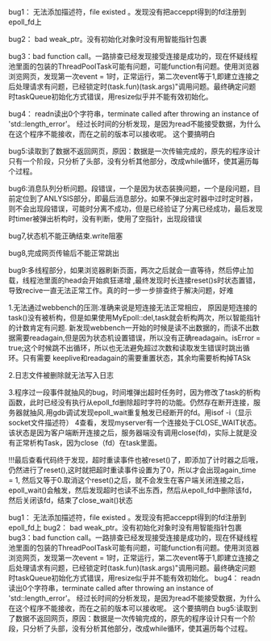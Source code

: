 bug1： 无法添加描述符，file existed 。发现没有把acceppt得到的fd注册到epoll_fd上

bug2： bad weak_ptr。没有初始化对象时没有用智能指针包裹

bug3：bad function call。一路排查已经发现接受连接是成功的，现在怀疑线程池里面的包装的ThreadPoolTask可能有问题，可能function有问题。使用浏览器浏览网页，发现第一次event = 1时，正常运行，第二次event等于1,即建立连接之后处理请求有问题，已经锁定时(task.fun)(task.args)"调用问题。最终确定问题时taskQueue初始化方式错误，用resize似乎并不能有效初始化。

bug4： readn读出0个字符串，terminate called after throwing an instance of 'std::length_error'。 经过长时间的分析发现，是因为read不能接受数据，为什么在这个程序不能接收，而在之前的版本可以接收呢。 这个要搞明白

bug5:读取到了数据不返回网页，原因：数据是一次传输完成的，原先的程序设计只有一个阶段，只分析了头部，没有分析其他部分，改成while循环，使其遍历每个过程。

bug6:消息队列分析问题。段错误，一个是因为状态装换问题，一个是段问题，目前定位到了ANLYSIS部分，即最后消息部分。如果不弹出定时器中过时定时器，则不会出现段错误，可能时分离不成功，但是已经验证了分离已经成功，最后发现时timer被弹出析构时，没有判断，使用了空指针，出现段错误

bug7,状态机不能正确结束.write阻塞

bug8,完成网页传输后不能正常跳出

bug9:多线程部分，如果浏览器刷新页面，两次之后就会一直等待，然后停止加载，线程池里面的head会开始疯狂递增 ,最终发现时长连接reset()s时状态置错，导致recive一直无法正常工作。真的时一步一步排查终于解决问题，好难

1.无法通过webbench的压测:准确来说是短连接无法正常相应， 原因是短连接的task()没有被析构，但是如果使用MyEpoll::del,task就会析构两次，所以智能指针的计数肯定有问题. 新发现webbench一开始的时候是读不出数据的，而读不出数据需要readagain,但是因为状态机设置错误，所以没有正确readagain。isError = true;这个时候跳不出循环，所以也无法避免超过次数和读取发生错误时跳出循环。只有需要 keeplive和readagain的需要重置状态，其余均需要析构掉TASk

2.日志文件被删除就无法写入日志

3.程序过一段事件就抽风的bug，时间堆弹出超时任务时，因为修改了task的析构函数，此时已经没有执行从epoll_fd删除超时字符的功能。仍然存在断开连接，服务器就抽风.用gdb调试发现epoll_wait重复触发已经断开的fd。用isof -i（显示socket文件描述符） 4查看，发现myserver有一个连接处于CLOSE_WAIT状态。该状态是因为客户端断开连接之后，服务器端没有调用close(fd)，实际上就是没有正常析构Task，因为close（fd）在task里面。

!!!最后查看代码终于发现，超时重读事件也被reset()了，即添加了计时器之后哦，仍然进行了reset(),这时就把超时重读事件设置为了0，所以才会出现again_time = 1, 然后又等于0.取消这个reset()之后，就不会发生在客户端关闭连接之后，epoll_wait()会触发，然后发现超时也读不出东西，然后从epoll_fd中删除该fd，然后关闭该fd，结束了close_wait()状态

bug1： 无法添加描述符，file existed 。发现没有把acceppt得到的fd注册到epoll_fd上 bug2： bad weak_ptr。没有初始化对象时没有用智能指针包裹 bug3：bad function call。一路排查已经发现接受连接是成功的，现在怀疑线程池里面的包装的ThreadPoolTask可能有问题，可能function有问题。使用浏览器浏览网页，发现第一次event = 1时，正常运行，第二次event等于1,即建立连接之后处理请求有问题，已经锁定时(task.fun)(task.args)"调用问题。最终确定问题时taskQueue初始化方式错误，用resize似乎并不能有效初始化。 bug4： readn读出0个字符串，terminate called after throwing an instance of 'std::length_error'。 经过长时间的分析发现，是因为read不能接受数据，为什么在这个程序不能接收，而在之前的版本可以接收呢。 这个要搞明白 bug5:读取到了数据不返回网页，原因：数据是一次传输完成的，原先的程序设计只有一个阶段，只分析了头部，没有分析其他部分，改成while循环，使其遍历每个过程。